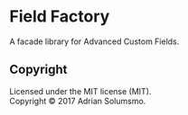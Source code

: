 # Field Factory

A facade library for Advanced Custom Fields.

## Copyright
Licensed under the MIT license (MIT).  
Copyright &copy; 2017 Adrian Solumsmo.
